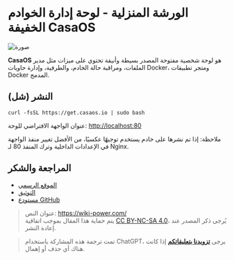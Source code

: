 # الورشة المنزلية - لوحة إدارة الخوادم الخفيفة CasaOS

![صورة](https://media.wiki-power.com/img/20230304192541.png)

**CasaOS** هو لوحة شخصية مفتوحة المصدر بسيطة وأنيقة تحتوي على ميزات مثل مدير الملفات، ومراقبة حالة الخادم، والطرفية، وإدارة حاويات Docker، ومتجر تطبيقات Docker المدمج.

## النشر (شل)

```shell
curl -fsSL https://get.casaos.io | sudo bash
```

عنوان الواجهة الافتراضي للوحة: <http://localhost:80>

ملاحظة: إذا تم نشرها على خادم يستخدم توجيهًا عكسيًا، من الأفضل تغيير منفذ الواجهة في الإعدادات الداخلية وترك المنفذ 80 لـ Nginx.

## المراجعة والشكر

- [الموقع الرسمي](https://casaos.io)
- [التوثيق](https://wiki.casaos.io/en/home)
- [مستودع GitHub](https://github.com/IceWhaleTech/CasaOS)

> عنوان النص: <https://wiki-power.com/>  
> يتم حماية هذا المقال بموجب اتفاقية [CC BY-NC-SA 4.0](https://creativecommons.org/licenses/by/4.0/deed.zh)، يُرجى ذكر المصدر عند إعادة النشر.

> تمت ترجمة هذه المشاركة باستخدام ChatGPT، يرجى [**تزويدنا بتعليقاتكم**](https://github.com/linyuxuanlin/Wiki_MkDocs/issues/new) إذا كانت هناك أي حذف أو إهمال.
